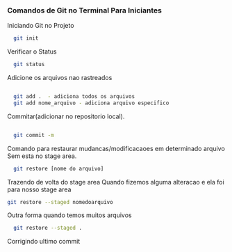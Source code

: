### Comandos de Git no Terminal Para Iniciantes

Iniciando Git no Projeto

```bash
  git init
```

Verificar o Status

```bash
  git status
```

Adicione os arquivos nao rastreados

```bash

  git add .  - adiciona todos os arquivos 
  git add nome_arquivo - adiciona arquivo especifico

```

Commitar(adicionar no repositorio local).

```bash

  git commit -m 

```
Comando para restaurar mudancas/modificacaoes em determinado arquivo
Sem esta no stage area.
```bash
  git restore [nome do arquivo]

```

Trazendo de volta do stage area
Quando fizemos alguma alteracao e ela foi para nosso stage area 
```bash
git restore --staged nomedoarquivo
```

Outra forma quando temos muitos arquivos
```bash
  git restore --staged .
```
Corrigindo ultimo commit 

```bash

```
